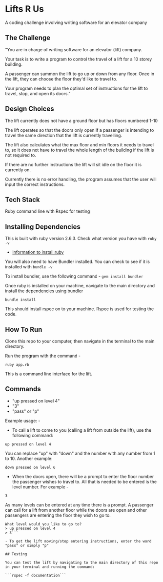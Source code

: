 # Lifts R Us

A coding challenge involving writing software for an elevator company

## The Challenge

"You are in charge of writing software for an elevator (lift) company.

Your task is to write a program to control the travel of a lift for a 10 storey building.

A passenger can summon the lift to go up or down from any floor. Once in the lift, they can choose the floor they'd like to travel to.

Your program needs to plan the optimal set of instructions for the lift to travel, stop, and open its doors."

## Design Choices

The lift currently does not have a ground floor but has floors numbered 1-10

The lift operates so that the doors only open if a passenger is intending to travel the same direction that the lift is currently travelling.

The lift also calculates what the max floor and min floors it needs to travel to, so it does not have to travel the whole length of the building if the lift is not required to.

If there are no further instructions the lift will sit idle on the floor it is currently on.

Currently there is no error handling, the program assumes that the user will input the correct instructions.

## Tech Stack

Ruby command line with Rspec for testing

## Installing Dependencies

This is built with ruby version 2.6.3. Check what version you have with
```ruby -v```

- [Information to install ruby](https://www.ruby-lang.org/en/documentation/installation/)

You will also need to have Bundler installed. You can check to see if it is installed with `bundle -v`

To install bundler, use the following command - `gem install bundler`

Once ruby is installed on your machine, navigate to the main directory and install the dependencies using bundler

`bundle install`

This should install rspec on to your machine. Rspec is used for testing the code.

## How To Run

Clone this repo to your computer, then navigate in the terminal to the main directory.

Run the program with the command -

```ruby app.rb```

This is a command line interface for the lift.

## Commands

- "up pressed on level 4"
- "3"
- "pass" or "p"

Example usage: -

- To call a lift to come to you (calling a lift from outside the lift), use the following command:

```up pressed on level 4```

You can replace "up" with "down" and the number with any number from 1 to 10. Another example:

```down pressed on level 6```

- When the doors open, there will be a prompt to enter the floor number the passenger wishes to travel to. All that is needed to be entered is the level number. For example -

```3```

As many levels can be entered at any time there is a prompt. A passenger can call for a lift from another floor while the doors are open and other passengers are entering the floor they wish to go to.

```LIFT DOORS OPEN
What level would you like to go to?
> up pressed on level 4
> 3```

- To get the lift moving/stop entering instructions, enter the word "pass" or simply "p"

## Testing

You can test the lift by navigating to the main directory of this repo in your terminal and running the command:

```rspec -f documentation```
